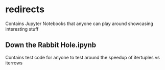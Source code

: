 # redirects
Contains Jupyter Notebooks that anyone can play around showcasing interesting stuff

## Down the Rabbit Hole.ipynb
Contains test code for anyone to test around the speedup of itertuples vs iterrows
